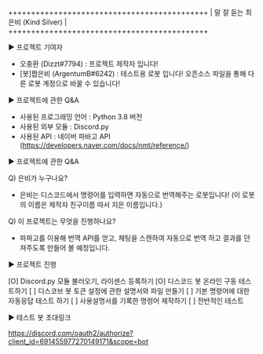 ++++++++++++++++++++++++++++++++++++++++++++
|     말 잘 듣는 최은비 (Kind Silver)      |
++++++++++++++++++++++++++++++++++++++++++++



▶ 프로젝트 기여자

- 오충환 (Dizzt#7794) : 프로젝트 제작자 입니다!
- [봇]짭은비 (ArgentumB#6242) : 테스트용 로봇 입니다! 오픈소스 파일을 통해 다른 로봇 계정으로 바꿀 수 있습니다!



▶ 프로젝트에 관한 Q&A

- 사용된 프로그래밍 언어 : Python 3.8 버전
- 사용된 외부 모듈 : Discord.py
- 사용된 API : 네이버 파바고 API (https://developers.naver.com/docs/nmt/reference/)



▶ 프로젝트에 관한 Q&A

Q) 은비가 누구나요?
- 은비는 디스코드에서 명령어를 입력하면 자동으로 번역해주는 로봇입니다! (이 로봇의 이름은 제작자 친구이름 따서 지은 이름입니다.)

Q) 이 프로젝트는 무엇을 진행하나요? 
- 파파고를 이용해 번역 API를 얻고, 채팅을 스캔하여 자동으로 번역 하고 결과를 던져주도록 만들어 볼 예정입니다.



▶ 프로젝트 진행

[O] Discord.py 모듈 불러오기, 라이센스 등록하기
[O] 디스코드 봇 온라인 구동 테스트하기
[ ] 디스코브 봇 토큰 설정에 관한 설명서와 파일 만들기
[ ] 기본 명령어에 대한 자동응답 테스트 하기
[ ] 사용설명서를 기록한 명령어 제작하기
[ ] 전반적인 테스트



▶ 테스트 봇 초대링크

https://discord.com/oauth2/authorize?client_id=691455977270149171&scope=bot
